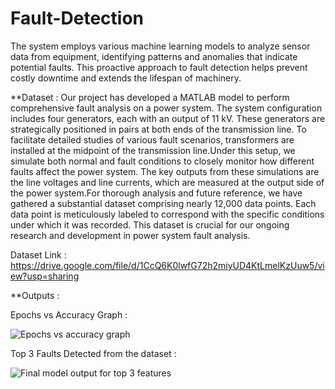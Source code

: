 # Fault-Detection
The system employs various machine learning models to analyze sensor data from equipment, identifying patterns and anomalies that indicate potential faults. This proactive approach to fault detection helps prevent costly downtime and extends the lifespan of machinery.


**Dataset : 
Our project has developed a MATLAB model to perform comprehensive fault analysis on a power system. The system configuration includes four generators, each with an output of 11 kV. These generators are strategically positioned in pairs at both ends of the transmission line. To facilitate detailed studies of various fault scenarios, transformers are installed at the midpoint of the transmission line.Under this setup, we simulate both normal and fault conditions to closely monitor how different faults affect the power system. The key outputs from these simulations are the line voltages and line currents, which are measured at the output side of the power system.For thorough analysis and future reference, we have gathered a substantial dataset comprising nearly 12,000 data points. Each data point is meticulously labeled to correspond with the specific conditions under which it was recorded. This dataset is crucial for our ongoing research and development in power system fault analysis.

Dataset Link : https://drive.google.com/file/d/1CcQ6K0lwfG72h2miyUD4KtLmelKzUuw5/view?usp=sharing


**Outputs :

Epochs vs Accuracy Graph :


![Epochs vs accuracy graph](https://github.com/Aamaan65/Fault-Detection/assets/102300268/ef4c1c73-f903-4c95-bf5f-ef3e75dcb817)



Top 3 Faults Detected from the dataset :


![Final model output for top 3 features](https://github.com/Aamaan65/Fault-Detection/assets/102300268/06cdafeb-9a98-4fe1-a251-68f7849c096b)
